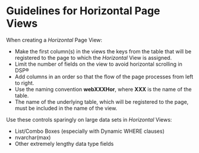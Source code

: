 # Guidelines for Horizontal Page Views

When creating a *Horizontal* Page View:

  - Make the first column(s) in the views the keys from the table that
    will be registered to the page to which the *Horizontal* View is
    assigned.
  - Limit the number of fields on the view to avoid horizontal scrolling
    in DSP®  
  - Add columns in an order so that the flow of the page processes from
    left to right.
  - Use the naming convention **webXXXHor**, where **XXX** is the name
    of the table.
  - The name of the underlying table, which will be registered to the
    page, must be included in the name of the view.

Use these controls sparingly on large data sets in *Horizontal* Views:

  - List/Combo Boxes (especially with Dynamic WHERE clauses)
  - nvarchar(max)
  - Other extremely lengthy data type fields
